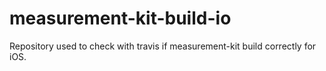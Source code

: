 # measurement-kit-build-io
Repository used to check with travis if measurement-kit build correctly for iOS.
